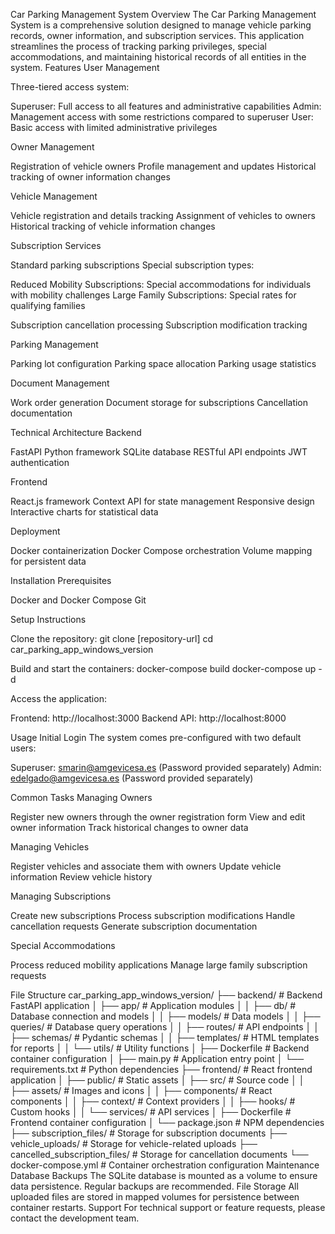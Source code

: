 Car Parking Management System
Overview
The Car Parking Management System is a comprehensive solution designed to manage vehicle parking records, owner information, and subscription services. This application streamlines the process of tracking parking privileges, special accommodations, and maintaining historical records of all entities in the system.
Features
User Management

Three-tiered access system:

Superuser: Full access to all features and administrative capabilities
Admin: Management access with some restrictions compared to superuser
User: Basic access with limited administrative privileges



Owner Management

Registration of vehicle owners
Profile management and updates
Historical tracking of owner information changes

Vehicle Management

Vehicle registration and details tracking
Assignment of vehicles to owners
Historical tracking of vehicle information changes

Subscription Services

Standard parking subscriptions
Special subscription types:

Reduced Mobility Subscriptions: Special accommodations for individuals with mobility challenges
Large Family Subscriptions: Special rates for qualifying families


Subscription cancellation processing
Subscription modification tracking

Parking Management

Parking lot configuration
Parking space allocation
Parking usage statistics

Document Management

Work order generation
Document storage for subscriptions
Cancellation documentation

Technical Architecture
Backend

FastAPI Python framework
SQLite database
RESTful API endpoints
JWT authentication

Frontend

React.js framework
Context API for state management
Responsive design
Interactive charts for statistical data

Deployment

Docker containerization
Docker Compose orchestration
Volume mapping for persistent data

Installation
Prerequisites

Docker and Docker Compose
Git

Setup Instructions

Clone the repository:
git clone [repository-url]
cd car_parking_app_windows_version

Build and start the containers:
docker-compose build
docker-compose up -d

Access the application:

Frontend: http://localhost:3000
Backend API: http://localhost:8000



Usage
Initial Login
The system comes pre-configured with two default users:

Superuser: smarin@amgevicesa.es (Password provided separately)
Admin: edelgado@amgevicesa.es (Password provided separately)

Common Tasks
Managing Owners

Register new owners through the owner registration form
View and edit owner information
Track historical changes to owner data

Managing Vehicles

Register vehicles and associate them with owners
Update vehicle information
Review vehicle history

Managing Subscriptions

Create new subscriptions
Process subscription modifications
Handle cancellation requests
Generate subscription documentation

Special Accommodations

Process reduced mobility applications
Manage large family subscription requests

File Structure
car_parking_app_windows_version/
├── backend/                      # Backend FastAPI application
│   ├── app/                      # Application modules
│   │   ├── db/                   # Database connection and models
│   │   ├── models/               # Data models
│   │   ├── queries/              # Database query operations
│   │   ├── routes/               # API endpoints
│   │   ├── schemas/              # Pydantic schemas
│   │   ├── templates/            # HTML templates for reports
│   │   └── utils/                # Utility functions
│   ├── Dockerfile                # Backend container configuration
│   ├── main.py                   # Application entry point
│   └── requirements.txt          # Python dependencies
├── frontend/                     # React frontend application
│   ├── public/                   # Static assets
│   ├── src/                      # Source code
│   │   ├── assets/               # Images and icons
│   │   ├── components/           # React components
│   │   ├── context/              # Context providers
│   │   ├── hooks/                # Custom hooks
│   │   └── services/             # API services
│   ├── Dockerfile                # Frontend container configuration
│   └── package.json              # NPM dependencies
├── subscription_files/           # Storage for subscription documents
├── vehicle_uploads/              # Storage for vehicle-related uploads
├── cancelled_subscription_files/ # Storage for cancellation documents
└── docker-compose.yml           # Container orchestration configuration
Maintenance
Database Backups
The SQLite database is mounted as a volume to ensure data persistence. Regular backups are recommended.
File Storage
All uploaded files are stored in mapped volumes for persistence between container restarts.
Support
For technical support or feature requests, please contact the development team.
